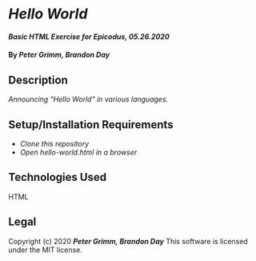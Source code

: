 # _Hello World_

#### _Basic HTML Exercise for Epicodus, 05.26.2020_

#### By _**Peter Grimm, Brandon Day**_

## Description

_Announcing "Hello World" in various languages._

## Setup/Installation Requirements

* _Clone this repository_
* _Open hello-world.html in a browser_

## Technologies Used

HTML

## Legal

Copyright (c) 2020 **_Peter Grimm, Brandon Day_**
This software is licensed under the MIT license.